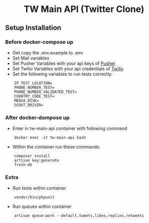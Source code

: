 <h1 align="center">TW Main API (Twitter Clone)</h1>


## Setup Installation

### Before docker-compose up
- Get copy the .env.example to .env
- Set Mail variables
- Set Pusher Variables with your api keys of <a href="https://pusher.com">Pusher</a>
- Set Twilio Variables with your api credentials of <a href="https://twilio.com">Twilio</a>
- Set the following variables to run tests correctly:
```
    IP_TEST_LOCATION=
    PHONE_NUMBER_TEST=
    PHONE_NUMBER_VALIDATED_TEST=
    COUNTRY_CODE_TEST=
    MEDIA_DISK=
    SCOUT_DRIVER=
```

### After docker-dompose up
- Enter in tw-main-api container with following command 
```
    docker exec -it tw-main-api bash
```
- Within the container run these commands:
```
    composer install
    artisan key:generate
    fresh-db
```

### Extra
- Run tests within container
```
    vendor/bin/phpunit
```
- Run queues within container
```
    artisan queue:work --default,tweets,likes,replies,retweets
```
